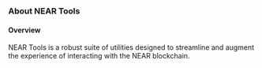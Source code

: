 
### About NEAR Tools


#### Overview
NEAR Tools is a robust suite of utilities designed to streamline and augment the experience of interacting with the NEAR blockchain. 

